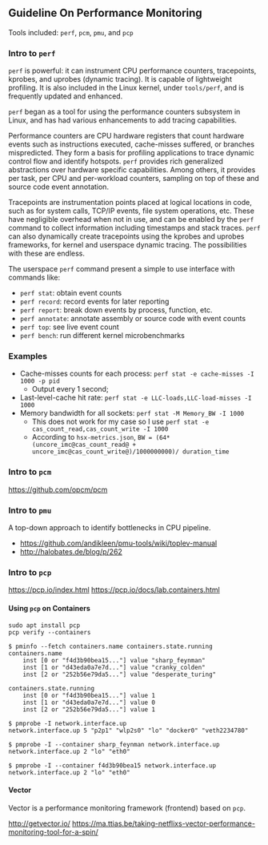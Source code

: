 ## Guideline On Performance Monitoring

Tools included: `perf`, `pcm`, `pmu`, and `pcp`

### Intro to `perf`

`perf` is powerful: it can instrument CPU performance counters, tracepoints, kprobes, and uprobes (dynamic tracing).
It is capable of lightweight profiling.
It is also included in the Linux kernel, under `tools/perf`, and is frequently updated and enhanced.

`perf` began as a tool for using the performance counters subsystem in Linux,
and has had various enhancements to add tracing capabilities.

Performance counters are CPU hardware registers that count hardware events such as instructions executed, cache-misses suffered, or branches mispredicted.
They form a basis for profiling applications to trace dynamic control flow and identify hotspots. 
`perf` provides rich generalized abstractions over hardware specific capabilities.
Among others, it provides per task, per CPU and per-workload counters, sampling on top of these and source code event annotation.

Tracepoints are instrumentation points placed at logical locations in code, such as for system calls, TCP/IP events, file system operations, etc.
These have negligible overhead when not in use, and can be enabled by the `perf` command to collect information including timestamps and stack traces. 
`perf` can also dynamically create tracepoints using the kprobes and uprobes frameworks, for kernel and userspace dynamic tracing.
The possibilities with these are endless.

The userspace `perf` command present a simple to use interface with commands like:
- `perf stat`: obtain event counts
- `perf record`: record events for later reporting
- `perf report`: break down events by process, function, etc.
- `perf annotate`: annotate assembly or source code with event counts
- `perf top`: see live event count
- `perf bench`: run different kernel microbenchmarks

### Examples

- Cache-misses counts for each process: `perf stat -e cache-misses -I 1000 -p pid`
    - Output every 1 second;
- Last-level-cache hit rate: `perf stat -e LLC-loads,LLC-load-misses -I 1000`
- Memory bandwidth for all sockets: `perf stat -M Memory_BW -I 1000`
    - This does not work for my case so I use `perf stat -e cas_count_read,cas_count_write -I 1000`
    - According to `hsx-metrics.json`, `BW = (64*(uncore_imc@cas_count_read@ + uncore_imc@cas_count_write@)/1000000000)/ duration_time`

### Intro to `pcm`

https://github.com/opcm/pcm

### Intro to `pmu`

A top-down approach to identify bottlenecks in CPU pipeline.

- https://github.com/andikleen/pmu-tools/wiki/toplev-manual
- http://halobates.de/blog/p/262

### Intro to `pcp`

https://pcp.io/index.html
https://pcp.io/docs/lab.containers.html

#### Using `pcp` on Containers

```
sudo apt install pcp
pcp verify --containers
```

```
$ pminfo --fetch containers.name containers.state.running
containers.name
    inst [0 or "f4d3b90bea15..."] value "sharp_feynman"
    inst [1 or "d43eda0a7e7d..."] value "cranky_colden"
    inst [2 or "252b56e79da5..."] value "desperate_turing"

containers.state.running
    inst [0 or "f4d3b90bea15..."] value 1
    inst [1 or "d43eda0a7e7d..."] value 0
    inst [2 or "252b56e79da5..."] value 1
```

```
$ pmprobe -I network.interface.up
network.interface.up 5 "p2p1" "wlp2s0" "lo" "docker0" "veth2234780"

$ pmprobe -I --container sharp_feynman network.interface.up
network.interface.up 2 "lo" "eth0"

$ pmprobe -I --container f4d3b90bea15 network.interface.up
network.interface.up 2 "lo" "eth0"
```

#### Vector

Vector is a performance monitoring framework (frontend) based on `pcp`.

http://getvector.io/
https://ma.ttias.be/taking-netflixs-vector-performance-monitoring-tool-for-a-spin/
